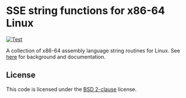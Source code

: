 # SSE string functions for x86-64 Linux

[![Test](https://github.com/aklomp/sse-strings/actions/workflows/test.yml/badge.svg)](https://github.com/aklomp/sse-strings/actions/workflows/test.yml)

A collection of x86-64 assembly language string routines for Linux.
See [here](http://www.alfredklomp.com/programming/sse-strings) for background and documentation.

## License

This code is licensed under the [BSD 2-clause](http://opensource.org/licenses/BSD-2-Clause) license.
